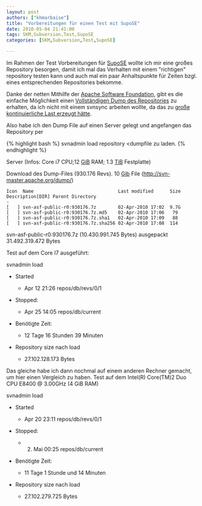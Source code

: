 ```yaml
---
layout: post
authors: ["khmarbaise"]
title: "Vorbereitungen für einen Test mit SupoSE"
date: 2010-05-04 21:41:00
tags: SKM,Subversion,Test,SupoSE
categories: [SKM,Subversion,Test,SupoSE]

---
```

Im Rahmen der Test Vorbereitungen für <a href="http://www.supose.org">SupoSE</a> wollte ich mir eine großes Repository besorgen, damit ich mal das Verhalten mit 
einem "richtigen" repository testen kann und auch mal ein paar Anhaltspunkte für Zeiten bzgl. eines entsprechenden Repositories bekomme. <br/>

Danke der netten Mithilfe der <a href="http://www.apache.org">Apache Software Foundation</a>, gibt es die einfache Möglichkeit einen 
<a href="http://svn-master.apache.org/dump/">Vollständigen Dump des Repositories</a> zu erhalten, da ich nicht mit einem svnsync arbeiten wollte, 
da das zu <a href="https://issues.apache.org/jira/browse/INFRA-2606">große kontinuierliche Last erzeugt hätte</a>.

Also habe ich den Dump File auf einen Server gelegt und angefangen das Repository per 

{% highlight bash %}
svnadmin load repository <dumpfile zu laden.
{% endhighlight %}

Server (Infos: Core i7 CPU;12 <a href="http://de.wikipedia.org/wiki/Gibibyte#Pr.C3.A4fixe_f.C3.BCr_gro.C3.9Fe_Anzahlen_von_Bytes">GiB</a> RAM; 
1.3 <a href="http://de.wikipedia.org/wiki/Gibibyte#Pr.C3.A4fixe_f.C3.BCr_gro.C3.9Fe_Anzahlen_von_Bytes">TiB</a> Festplatte)<br/>

Download des Dump-Files (930.176 Revs). 10 <a href="http://de.wikipedia.org/wiki/Gibibyte#Pr.C3.A4fixe_f.C3.BCr_gro.C3.9Fe_Anzahlen_von_Bytes">Gib</a> 
File (http://svn-master.apache.org/dump/)

    Icon  Name                               Last modified      Size  Description[DIR] Parent Directory                                        -   
    [   ] svn-asf-public-r0:930176.7z        02-Apr-2010 17:02  9.7G  
    [   ] svn-asf-public-r0:930176.7z.md5    02-Apr-2010 17:06   79   
    [   ] svn-asf-public-r0:930176.7z.sha1   02-Apr-2010 17:09   88   
    [   ] svn-asf-public-r0:930176.7z.sha256 02-Apr-2010 17:08  114   

svn-asf-public-r0:930176.7z (10.430.991.745 Bytes) ausgepackt 31.492.319.472 Bytes

Test auf dem  Core I7 ausgeführt:

svnadmin load

* Started

  * Apr 12 21:26 repos/db/revs/0/1

* Stopped:

  * Apr 25 14:05 repos/db/current

* Benötigte Zeit:

  * 12 Tage 16 Stunden 39 Minuten

* Repository size nach load

  * 27\.102\.128\.173 Bytes

Das gleiche habe ich dann nochmal auf einem anderen Rechner gemacht, um hier einen Vergleich zu haben.
Test auf dem  Intel(R) Core(TM)2 Duo CPU     E8400  @ 3.00GHz (4 GiB RAM)

svnadmin load

* Started

  * Apr 20 23:11 repos/db/revs/0/1

* Stopped:

  * 2. Mai 00:25 repos/db/current

* Benötigte Zeit:

  * 11 Tage 1 Stunde und 14 Minuten

* Repository size nach load

  * 27\.102\.279\.725 Bytes
